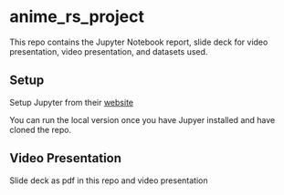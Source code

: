 # anime_rs_project
This repo contains the Jupyter Notebook report, slide deck for video presentation, video presentation, and datasets used.

## Setup
Setup Jupyter from their [website](https://jupyter.org/install)

You can run the local version once you have Jupyer installed and have cloned the repo.

## Video Presentation
Slide deck as pdf in this repo and video presentation
